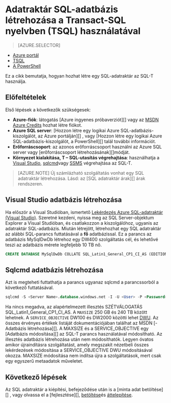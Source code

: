 <properties
   pageTitle="Hozzon létre egy SQL adatraktár TSQL |} Microsoft Azure"
   description="Megtudhatja, hogy miként készíthet egy Azure SQL-adatraktár TSQL"
   services="sql-data-warehouse"
   documentationCenter="NA"
   authors="lodipalm"
   manager="barbkess"
   editor=""
   tags="azure-sql-data-warehouse"/>

<tags
   ms.service="sql-data-warehouse"
   ms.devlang="NA"
   ms.topic="get-started-article"
   ms.tgt_pltfrm="NA"
   ms.workload="data-services"
   ms.date="08/24/2016"
   ms.author="lodipalm;barbkess;sonyama"/>

# <a name="create-a-sql-data-warehouse-database-by-using-transact-sql-tsql"></a>Adatraktár SQL-adatbázis létrehozása a Transact-SQL nyelvben (TSQL) használatával

> [AZURE.SELECTOR]
- [Azure portál](sql-data-warehouse-get-started-provision.md)
- [TSQL](sql-data-warehouse-get-started-create-database-tsql.md)
- [A PowerShell](sql-data-warehouse-get-started-provision-powershell.md)

Ez a cikk bemutatja, hogyan hozhat létre egy SQL-adatraktár az SQL-T használja.

## <a name="prerequisites"></a>Előfeltételek

Első lépések a következők szükségesek: 

- **Azure-fiók**: látogatás [Azure ingyenes próbaverziót][] vagy az [MSDN Azure Credits][] hozhat létre fiókot.
- **Azure SQL server**: [Hozzon létre egy logikai Azure SQL-adatbázis-kiszolgálót, az Azure portálján][] , vagy [Hozzon létre egy logikai Azure SQL-adatbázis-kiszolgálót, a PowerShell][] talál további információt.
- **Erőforráscsoport**: az azonos erőforráscsoport használni az Azure SQL server vagy [erőforráscsoport létrehozásának][]módját.
- **Környezet kialakítása, T – SQL-utasítás végrehajtása**: használhatja a [Visual Studio][Installing Visual Studio and SSDT], [sqlcmd][]vagy [SSMS][] végrehajtása az SQL-T.

> [AZURE.NOTE] Új számlázható szolgáltatás vonhat egy SQL adatraktár létrehozása.  Lásd: az [SQL adatraktár árak][] árak rendszeren.

## <a name="create-a-database-with-visual-studio"></a>Visual Studio adatbázis létrehozása

Ha először a Visual Studióban, ismertető [Lekérdezés Azure SQL-adatraktár (Visual Studio)][].  Szeretné kezdeni, nyissa meg az SQL Server-objektum Explorer a Visual Studióban, és csatlakozzon a kiszolgálóhoz, ugyanis az adatraktár SQL-adatbázis.  Miután létrejött, létrehozhat egy SQL adatraktár az alábbi SQL-parancs futtatásával a **fő** adatbázissal.  Ez a parancs az adatbázis MySqlDwDb létrehoz egy DW400 szolgáltatás cél, és lehetővé teszi az adatbázis mérete legfeljebb 10 TB nő.

```sql
CREATE DATABASE MySqlDwDb COLLATE SQL_Latin1_General_CP1_CI_AS (EDITION='datawarehouse', SERVICE_OBJECTIVE = 'DW400', MAXSIZE= 10240 GB);
```

## <a name="create-a-database-with-sqlcmd"></a>Sqlcmd adatbázis létrehozása

Azt is megteheti futtathatja a parancs ugyanaz sqlcmd a parancssorból a következő futtatásával.

```sql
sqlcmd -S <Server Name>.database.windows.net -I -U <User> -P <Password> -Q "CREATE DATABASE MySqlDwDb COLLATE SQL_Latin1_General_CP1_CI_AS (EDITION='datawarehouse', SERVICE_OBJECTIVE = 'DW400', MAXSIZE= 10240 GB)"
```

Ha nincs megadva, az alapértelmezett illesztés SZÉTVÁLOGATÁS SQL_Latin1_General_CP1_CI_AS.  A `MAXSIZE` 250 GB és 240 TB között lehetnek.  A `SERVICE_OBJECTIVE` DW100 és DW2000 közötti lehet [DWU][].  Az összes érvényes értékek listáját dokumentációjában találhat az MSDN [-Adatbázis létrehozása][].  A MAXSIZE és a SERVICE_OBJECTIVE egy [Adatbázis módosítása][] az SQL-T parancs használatával módosítható.  Az illesztés adatbázis létrehozása után nem módosíthatók.   Legyen óvatos amikor újraindításra szolgáltatást, amely megszakít nézetbeli összes lekérdezések módosítása a SERVICE_OBJECTIVE DWU módosításával okozza.  MAXSIZE módosítása nem indítsa újra a szolgáltatások, mert csak egy egyszerű metaadatok műveletet.

## <a name="next-steps"></a>Következő lépések

Az SQL adatraktár a kiépítési, befejeződése után is a [minta adat betöltése][] , vagy olvassa el a [fejlesztése][], [betöltése][]és [áttelepítése][].

<!--Article references-->
[DWU]: ./sql-data-warehouse-overview-what-is.md#data-warehouse-units
[how to create a SQL Data Warehouse from the Azure portal]: sql-data-warehouse-get-started-provision.md
[Lekérdezés Azure SQL-adatraktár (Visual Studio)]: sql-data-warehouse-query-visual-studio.md
[áttelepítése]: sql-data-warehouse-overview-migrate.md
[kidolgozása]: sql-data-warehouse-overview-develop.md
[betöltése]: sql-data-warehouse-overview-load.md
[Példaadatok betöltése]: sql-data-warehouse-load-sample-databases.md
[Egy logikai Azure SQL-adatbázis-kiszolgáló létrehozása az Azure-portálra]: ../sql-database/sql-database-get-started.md#create-an-azure-sql-database-logical-server
[Hozzon létre egy logikai Azure SQL-adatbázis-kiszolgáló szolgáltatást a PowerShell használatával]: ../sql-database/sql-database-get-started-powershell.md#database-setup-create-a-resource-group-server-and-firewall-rule
[Erőforráscsoport létrehozása]: ../resource-group-template-deploy-portal.md#create-resource-group
[Installing Visual Studio and SSDT]: sql-data-warehouse-install-visual-studio.md
[Sqlcmd]: sql-data-warehouse-get-started-connect-sqlcmd.md

<!--MSDN references--> 
[ADATBÁZIS LÉTREHOZÁSA]: https://msdn.microsoft.com/library/mt204021.aspx
[ADATBÁZIS MÓDOSÍTÁSÁHOZ]: https://msdn.microsoft.com/library/mt204042.aspx
[SSMS]: https://msdn.microsoft.com/library/mt238290.aspx

<!--Other Web references-->
[SQL-adatraktár árak]: https://azure.microsoft.com/pricing/details/sql-data-warehouse/
[Azure ingyenes próbaverziója]: https://azure.microsoft.com/pricing/free-trial/?WT.mc_id=A261C142F
[MSDN Azure Credits]: https://azure.microsoft.com/pricing/member-offers/msdn-benefits-details/?WT.mc_id=A261C142F
